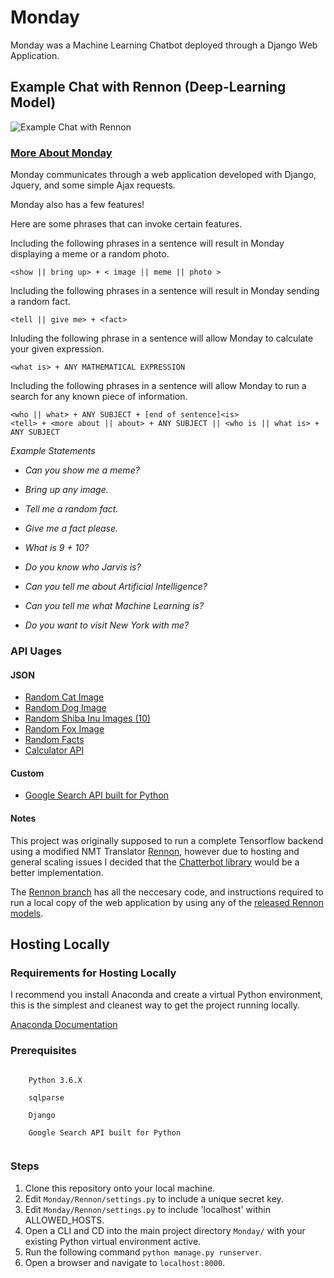 # Monday
Monday was a Machine Learning Chatbot deployed through a Django Web Application.

## Example Chat with Rennon (Deep-Learning Model)
![Example Chat with Rennon](https://i.imgur.com/TuKBZal.gif)

### [More About Monday](https://github.com/AfaqAnwar/Monday/blob/master/Monday-Presentation.pdf)
Monday communicates through a web application developed with Django, Jquery, and some simple Ajax requests.

Monday also has a few features!

Here are some phrases that can invoke certain features.

Including the following phrases in a sentence will result in Monday displaying a meme or a random photo.

```
<show || bring up> + < image || meme || photo >
```

Including the following phrases in a sentence will result in Monday sending a random fact.

```
<tell || give me> + <fact>
```

Inluding the following phrase in a sentence will allow Monday to calculate your given expression.

```
<what is> + ANY MATHEMATICAL EXPRESSION
```

Including the following phrases in a sentence will allow Monday to run a search for any known piece of information.

```
<who || what> + ANY SUBJECT + [end of sentence]<is> 
<tell> + <more about || about> + ANY SUBJECT || <who is || what is> + ANY SUBJECT 
```

  _Example Statements_

  * _Can you show me a meme?_
  
  * _Bring up any image._
  
  * _Tell me a random fact._
  
  * _Give me a fact please._
  
  * _What is 9 + 10?_

  * _Do you know who Jarvis is?_

  * _Can you tell me about Artificial Intelligence?_

  * _Can you tell me what Machine Learning is?_
  
  * _Do you want to visit New York with me?_

### API Uages

#### JSON
 * [Random Cat Image](https://aws.random.cat/meow)
 * [Random Dog Image](https://random.dog/woof.json)
 * [Random Shiba Inu Images (10)](http://shibe.online/api/shibes?count=10&urls=true&httpsUrls=true)
 * [Random Fox Image](https://randomfox.ca/floof/)
 * [Random Facts](http://randomuselessfact.appspot.com/random.json?language=en)
 * [Calculator API](http://api.mathjs.org/)

#### Custom
 * [Google Search API built for Python](https://github.com/abenassi/Google-Search-API)

#### Notes
This project was originally supposed to run a complete Tensorflow backend using a modified NMT Translator [Rennon](https://github.com/AfaqAnwar/Rennon), however due to hosting and general scaling issues I decided that the [Chatterbot library](https://github.com/gunthercox/ChatterBot) would be a better implementation.

The [Rennon branch](https://github.com/AfaqAnwar/Monday/tree/rennon) has all the neccesary code, and instructions required to run a local copy of the web application by using any of the [released Rennon models](https://github.com/AfaqAnwar/Rennon/releases). 

## Hosting Locally

### Requirements for Hosting Locally
I recommend you install Anaconda and create a virtual Python environment, this is the simplest and cleanest way to get the project running locally.

[Anaconda Documentation](https://docs.anaconda.com/anaconda/)

### Prerequisites
```

    Python 3.6.X

    sqlparse
    
    Django
    
    Google Search API built for Python 
    
```

### Steps
  1. Clone this repository onto your local machine.
  2. Edit ```Monday/Rennon/settings.py``` to include a unique secret key.
  3. Edit ```Monday/Rennon/settings.py``` to include 'localhost' within ALLOWED_HOSTS.
  4. Open a CLI and CD into the main project directory ```Monday/``` with your existing Python virtual environment active.
  5. Run the following command ```python manage.py runserver```. 
  6. Open a browser and navigate to ```localhost:8000```.
